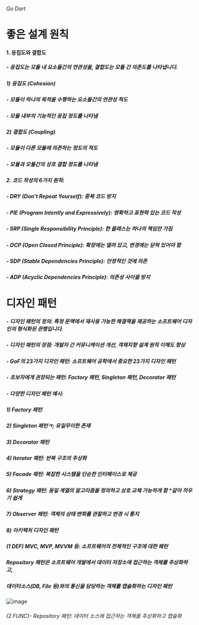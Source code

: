 _Go Dart_

# 좋은 설계 원칙

#### 1. 응집도와 결합도
##### - 응집도는 모듈 내 요소들간의 연관성을, 결합도는 모듈 간 의존도를 나타냅니다.
##### 1) 응집도 (Cohesion)
##### - 모듈이 하나의 목적을 수행하는 요소들간의 연관성 척도
##### - 모듈 내부의 기능적인 응집 정도를 나타냄
##### 2) 결합도 (Coupling)
##### - 모듈이 다른 모듈에 의존하는 정도의 척도
##### - 모듈과 모듈간의 상호 결합 정도를 나타냄

##### 2. 코드 작성의 6가지 원칙:
##### - DRY (Don't Repeat Yourself): 중복 코드 방지
##### - PIE (Program Intently and Expressively): 명확하고 표현력 있는 코드 작성
##### - SRP (Single Responsibility Principle): 한 클래스는 하나의 책임만 가짐
##### - OCP (Open Closed Principle): 확장에는 열려 있고, 변경에는 닫혀 있어야 함
##### - SDP (Stable Dependencies Principle): 안정적인 것에 의존
##### - ADP (Acyclic Dependencies Principle): 의존성 사이클 방지

# 디자인 패턴
##### - 디자인 패턴의 정의: 특정 문맥에서 재사용 가능한 해결책을 제공하는 소프트웨어 디자인의 형식화된 관행입니다.
##### - 디자인 패턴의 장점: 개발자 간 커뮤니케이션 개선, 객체지향 설계 원칙 이해도 향상
##### - GoF의 23가지 디자인 패턴: 소프트웨어 공학에서 중요한 23가지 디자인 패턴
##### - 초보자에게 권장되는 패턴: Factory 패턴, Singleton 패턴, Decorator 패턴
##### - 다양한 디자인 패턴 예시:
##### 1) Factory 패턴
##### 2) Singleton 패턴ㅋ; 유일무이한 존재
##### 3) Decorator 패턴
##### 4) Iterator 패턴: 반복 구조의 추상화
##### 5) Facade 패턴: 복잡한 시스템을 단순한 인터페이스로 제공
##### 6) Strategy 패턴: 동일 계열의 알고리즘을 정의하고 상호 교체 가능하게 함 *갈아 끼우기 쉽게
##### 7) Observer 패턴: 객체의 상태 변화를 관찰하고 변경 시 통지
##### 8) 아키텍처 디자인 패턴
#####  (1 DEF) MVC, MVP, MVVM 등: 소프트웨어의 전체적인 구조에 대한 패턴
##### Repository 패턴은 소프트웨어 개발에서 데이터 저장소에 접근하는 객체를 추상화하고, 
##### 데이터소스(DB, File 등)와의 통신을 담당하는 객체를 캡슐화하는 디자인 패턴


![image](https://github.com/gyubit/TIL/assets/114902088/a9afe260-fd30-4de4-8e33-7ec305792eeb)

######  (2 FUNC)- Repository 패턴: 데이터 소스에 접근하는 객체를 추상화하고 캡슐화

